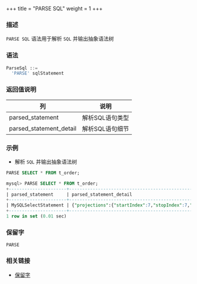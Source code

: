 +++
title = "PARSE SQL"
weight = 1
+++

### 描述

`PARSE SQL` 语法用于解析 `SQL` 并输出抽象语法树

### 语法

```sql
ParseSql ::=
  'PARSE' sqlStatement 
```

### 返回值说明

| 列                       | 说明            |
|--------------------------|----------------|
| parsed_statement         | 解析SQL语句类型  |
| parsed_statement_detail  | 解析SQL语句细节  |

### 示例

- 解析 `SQL` 并输出抽象语法树

```sql
PARSE SELECT * FROM t_order;
```

```sql
mysql> PARSE SELECT * FROM t_order;
+----------------------+-------------------------------------------------------------------------------------------------------------------------------------------------------------------------------------------------------------------------------------------------------------------------------------------------------+
| parsed_statement     | parsed_statement_detail                                                                                                                                                                                                                                                                               |
+----------------------+-------------------------------------------------------------------------------------------------------------------------------------------------------------------------------------------------------------------------------------------------------------------------------------------------------+
| MySQLSelectStatement | {"projections":{"startIndex":7,"stopIndex":7,"projections":[{"startIndex":7,"stopIndex":7}],"distinctRow":false},"from":{"tableName":{"startIndex":14,"stopIndex":20,"identifier":{"value":"t_order","quoteCharacter":"NONE"}}},"parameterCount":0,"parameterMarkerSegments":[],"commentSegments":[]} |
+----------------------+-------------------------------------------------------------------------------------------------------------------------------------------------------------------------------------------------------------------------------------------------------------------------------------------------------+
1 row in set (0.01 sec)
```

### 保留字

`PARSE`

### 相关链接

- [保留字](/cn/reference/distsql/syntax/reserved-word/)